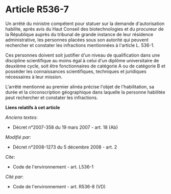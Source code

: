 # Article R536-7

Un arrêté du ministre compétent pour statuer sur la demande d'autorisation habilite, après avis du Haut Conseil des
biotechnologies et du procureur de la République auprès du tribunal de grande instance de leur résidence administrative, les
personnes placées sous son autorité qui peuvent rechercher et constater les infractions mentionnées à l'article L. 536-1.

Ces personnes doivent soit justifier d'un niveau de qualification dans une discipline scientifique au moins égal à celui d'un
diplôme universitaire de deuxième cycle, soit être fonctionnaires de catégorie A ou de catégorie B et posséder les
connaissances scientifiques, techniques et juridiques nécessaires à leur mission.

L'arrêté mentionné au premier alinéa précise l'objet de l'habilitation, sa durée et la circonscription géographique dans
laquelle la personne habilitée peut rechercher et constater les infractions.

**Liens relatifs à cet article**

_Anciens textes_:

  - Décret  n°2007-358 du 19 mars 2007 - art. 18 (Ab)

_Modifié par_:

  - Décret n°2008-1273 du 5 décembre 2008 - art. 2

_Cite_:

  - Code de l'environnement - art. L536-1

_Cité par_:

  - Code de l'environnement - art. R536-8 (VD)
